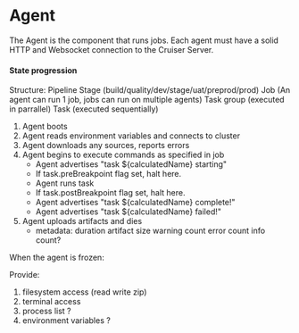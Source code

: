 # Agent

The Agent is the component that runs jobs. Each agent must have a solid HTTP and Websocket 
connection to the Cruiser Server.

#### State progression
Structure:
Pipeline
    Stage (build/quality/dev/stage/uat/preprod/prod)
        Job (An agent can run 1 job, jobs can run on multiple agents)
            Task group (executed in parrallel)
                Task   (executed sequentially)


1. Agent boots
2. Agent reads environment variables and connects to cluster
3. Agent downloads any sources, reports errors
4. Agent begins to execute commands as specified in job
    - Agent advertises "task ${calculatedName} starting"
    - If task.preBreakpoint flag set, halt here.
    - Agent runs task
    - If task.postBreakpoint flag set, halt here.
    - Agent advertises "task ${calculatedName} complete!"
    - Agent advertises "task ${calculatedName} failed!"
5. Agent uploads artifacts and dies
    - metadata:
        duration
        artifact size
        warning count
        error count
        info count?

When the agent is frozen:

Provide: 
1. filesystem access (read write zip)
2. terminal access
3. process list ?
4. environment variables ?


